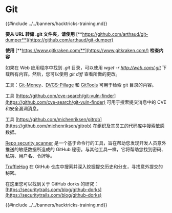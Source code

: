 # Git

{{#include ../../banners/hacktricks-training.md}}

**要从 URL 转储 .git 文件夹，请使用** [**https://github.com/arthaud/git-dumper**](https://github.com/arthaud/git-dumper)

**使用** [**https://www.gitkraken.com/**](https://www.gitkraken.com/) **检查内容**

如果在 Web 应用程序中找到 _.git_ 目录，可以使用 _wget -r http://web.com/.git_ 下载所有内容。然后，您可以使用 _git diff_ 查看所做的更改。

工具：[Git-Money](https://github.com/dnoiz1/git-money)、[DVCS-Pillage](https://github.com/evilpacket/DVCS-Pillage) 和 [GitTools](https://github.com/internetwache/GitTools) 可用于检索 git 目录的内容。

工具 [https://github.com/cve-search/git-vuln-finder](https://github.com/cve-search/git-vuln-finder) 可用于搜索提交消息中的 CVE 和安全漏洞消息。

工具 [https://github.com/michenriksen/gitrob](https://github.com/michenriksen/gitrob) 在组织及其员工的代码库中搜索敏感数据。

[Repo security scanner](https://github.com/UKHomeOffice/repo-security-scanner) 是一个基于命令行的工具，旨在帮助您发现开发人员意外推送的敏感数据所造成的 GitHub 秘密。与其他工具一样，它将帮助您找到密码、私钥、用户名、令牌等。

[TruffleHog](https://github.com/dxa4481/truffleHog) 在 GitHub 仓库中搜索并深入挖掘提交历史和分支，寻找意外提交的秘密。

在这里您可以找到关于 GitHub dorks 的研究：[https://securitytrails.com/blog/github-dorks](https://securitytrails.com/blog/github-dorks)

{{#include ../../banners/hacktricks-training.md}}
